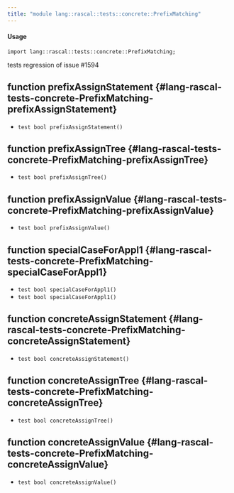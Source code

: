 ```yaml
---
title: "module lang::rascal::tests::concrete::PrefixMatching"
---
```


#### Usage

`import lang::rascal::tests::concrete::PrefixMatching;`

tests regression of issue #1594

## function prefixAssignStatement {#lang-rascal-tests-concrete-PrefixMatching-prefixAssignStatement}

* ``test bool prefixAssignStatement()``

## function prefixAssignTree {#lang-rascal-tests-concrete-PrefixMatching-prefixAssignTree}

* ``test bool prefixAssignTree()``

## function prefixAssignValue {#lang-rascal-tests-concrete-PrefixMatching-prefixAssignValue}

* ``test bool prefixAssignValue()``

## function specialCaseForAppl1 {#lang-rascal-tests-concrete-PrefixMatching-specialCaseForAppl1}

* ``test bool specialCaseForAppl1()``
* ``test bool specialCaseForAppl1()``

## function concreteAssignStatement {#lang-rascal-tests-concrete-PrefixMatching-concreteAssignStatement}

* ``test bool concreteAssignStatement()``

## function concreteAssignTree {#lang-rascal-tests-concrete-PrefixMatching-concreteAssignTree}

* ``test bool concreteAssignTree()``

## function concreteAssignValue {#lang-rascal-tests-concrete-PrefixMatching-concreteAssignValue}

* ``test bool concreteAssignValue()``

